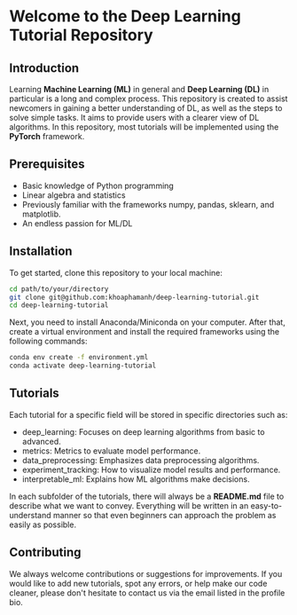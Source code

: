 # Welcome to the Deep Learning Tutorial Repository

## Introduction
Learning **Machine Learning (ML)** in general and **Deep Learning (DL)** in particular is a long and complex process. This repository is created to assist newcomers in gaining a better understanding of DL, as well as the steps to solve simple tasks. It aims to provide users with a clearer view of DL algorithms. In this repository, most tutorials will be implemented using the **PyTorch** framework.

## Prerequisites
- Basic knowledge of Python programming
- Linear algebra and statistics
- Previously familiar with the frameworks numpy, pandas, sklearn, and matplotlib.
- An endless passion for ML/DL

## Installation
To get started, clone this repository to your local machine:
```bash
cd path/to/your/directory
git clone git@github.com:khoaphamanh/deep-learning-tutorial.git
cd deep-learning-tutorial
```
Next, you need to install Anaconda/Miniconda on your computer. After that, create a virtual environment and install the required frameworks using the following commands:
```bash
conda env create -f environment.yml
conda activate deep-learning-tutorial
```

## Tutorials
Each tutorial for a specific field will be stored in specific directories such as:
- deep_learning: Focuses on deep learning algorithms from basic to advanced.
- metrics: Metrics to evaluate model performance.
- data_preprocessing: Emphasizes data preprocessing algorithms.
- experiment_tracking: How to visualize model results and performance.
- interpretable_ml: Explains how ML algorithms make decisions.

In each subfolder of the tutorials, there will always be a **README.md** file to describe what we want to convey. Everything will be written in an easy-to-understand manner so that even beginners can approach the problem as easily as possible.

## Contributing

We always welcome contributions or suggestions for improvements. If you would like to add new tutorials, spot any errors, or help make our code cleaner, please don't hesitate to contact us via the email listed in the profile bio.